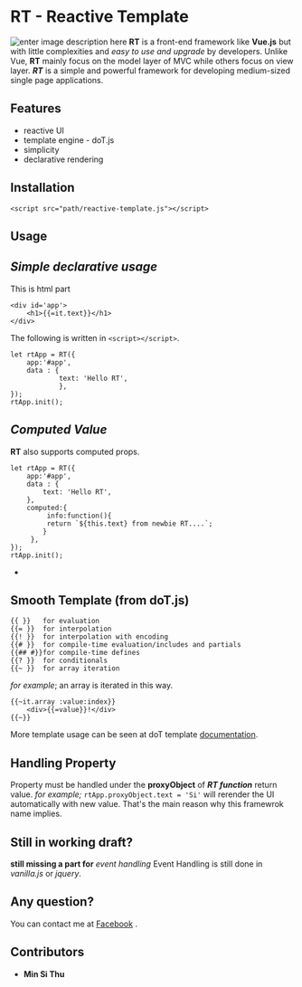 # RT - Reactive Template
![enter image description here](https://github.com/MinSiThu/reactive-template/blob/master/RT-logo.png?raw=true)
**RT** is a front-end framework like **Vue.js** but with little complexities and *easy to use and upgrade* by developers. 
Unlike Vue, **RT** mainly focus on the model layer of MVC while others focus on view layer. ***RT*** is a simple and powerful framework for developing medium-sized single page applications.

## Features

 - reactive UI
 - template engine - doT.js
 - simplicity
 - declarative rendering

## Installation
    <script src="path/reactive-template.js"></script>
## Usage

## *Simple declarative usage*

This is html part

    <div id='app'>
        <h1>{{=it.text}}</h1> 
    </div>

The following is written in `<script></script>`.

    let rtApp = RT({
		app:'#app',
		data : {
				text: 'Hello RT',
				},
	});
	rtApp.init();

## *Computed Value*
**RT** also supports computed props.

    let rtApp = RT({
    	app:'#app',
    	data : {
    		text: 'Hello RT',
    	},
	    computed:{
			 info:function(){
			 return `${this.text} from newbie RT....`; 	
			}
		 },
    });
	rtApp.init();
*

## Smooth Template	(from doT.js)

    {{ }}	for evaluation
    {{= }}	for interpolation
    {{! }}	for interpolation with encoding
    {{# }}	for compile-time evaluation/includes and partials
    {{## #}}for compile-time defines
    {{? }}	for conditionals
    {{~ }}	for array iteration
        
 *for example*; an array is iterated in this way.
 

    {{~it.array :value:index}}
	    <div>{{=value}}!</div>
    {{~}}
   More template usage can be seen at doT template [documentation](http://olado.github.io/doT/index.html).
 

## Handling Property
Property must be handled under the **proxyObject** of ***RT function*** return value.
*for example;* `rtApp.proxyObject.text = 'Si'` will rerender the UI automatically with new value.
That's the main reason why this framewrok name implies.

 
## Still in working draft?
**still missing a part for**  *event handling*
Event Handling is still done in *vanilla.js* or *jquery*.
## Any question?
You can contact me at [Facebook](https://www.facebook.com/profile.php?id=100008064318566) .
## Contributors
 

 - **Min Si Thu**

   
        
        
        
        
       
     
